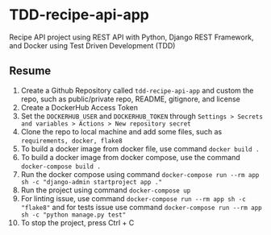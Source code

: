 # TDD-recipe-api-app
 Recipe API project using REST API with Python, Django REST Framework, and Docker using Test Driven Development (TDD)


## Resume

1. Create a Github Repository called `tdd-recipe-api-app` and custom the repo, such as public/private repo, README, gitignore, and license
2. Create a DockerHub Access Token
3. Set the `DOCKERHUB_USER` and `DOCKERHUB_TOKEN` through `Settings > Secrets and variables > Actions > New repository secret`
4. Clone the repo to local machine and add some files, such as `requirements, docker, flake8`
5. To build a docker image from docker file, use command `docker build .`
6. To build a docker image from docker compose, use the command `docker-compose build .`
7. Run the docker compose using command `docker-compose run --rm app sh -c "django-admin startproject app ."`
8. Run the project using command `docker-compose up`
9. For linting issue, use command `docker-compose run --rm app sh -c "flake8"` and for tests issue use command `docker-compose run --rm app sh -c "python manage.py test"`
10. To stop the project, press Ctrl + C